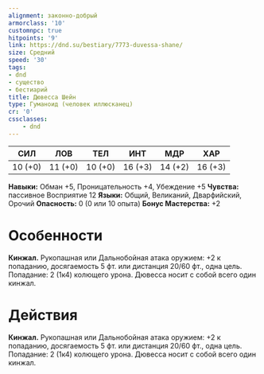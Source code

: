```yaml
---
alignment: законно-добрый
armorclass: '10'
customnpc: true
hitpoints: '9'
link: https://dnd.su/bestiary/7773-duvessa-shane/
size: Средний
speed: '30'
tags:
- dnd
- существо
- бестиарий
title: Дювесса Шейн
type: Гуманоид (человек иллюсканец)
cr: '0'
cssclasses:
    - dnd
---
```



| СИЛ | ЛОВ | ТЕЛ | ИНТ | МДР | ХАР |
|---|---|---|---|---|---|
| 10 (+0) | 11 (+0) | 10 (+0) | 16 (+3) | 14 (+2) | 16 (+3) |
**Навыки:** Обман +5, Проницательность +4, Убеждение +5
**Чувства:** пассивное Восприятие 12
**Языки:** Общий, Великаний, Дварфийский, Орочий
**Опасность:** 0 (0 или 10 опыта)
**Бонус Мастерства:** +2


# Особенности
**Кинжал.** Рукопашная или Дальнобойная атака оружием: +2 к попаданию, досягаемость 5 фт. или дистанция 20/60 фт., одна цель. Попадание: 2 (1к4) колющего урона. Дювесса носит с собой всего один кинжал.


# Действия
**Кинжал.** Рукопашная или Дальнобойная атака оружием: +2 к попаданию, досягаемость 5 фт. или дистанция 20/60 фт., одна цель. Попадание: 2 (1к4) колющего урона. Дювесса носит с собой всего один кинжал.